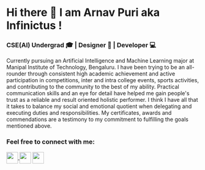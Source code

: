 # Hi there 👋 I am Arnav Puri aka Infinictus !
### CSE(AI) Undergrad 🎓 | Designer 🌈 | Developer 💻

Currently pursuing an Artificial Intelligence and Machine Learning major at Manipal Institute of Technology, Bengaluru. I have been trying to be an all-rounder through consistent high academic achievement and active participation in competitions, inter and intra college events, sports activities, and contributing to the community to the best of my ability. Practical communication skills and an eye for detail have helped me gain people's trust as a reliable and result oriented holistic performer. I think I have all that it takes to balance my social and emotional quotient when delegating and executing duties and responsibilities. My certificates, awards and commendations are a testimony to my commitment to fulfilling the goals mentioned above.

### Feel free to connect with me:

<a href="https://www.linkedin.com/in/arnav-puri/" target="blank"><img align="center" src="https://content.linkedin.com/content/dam/me/business/en-us/amp/brand-site/v2/bg/LI-Logo.svg.original.svg" height="30" />
</a> <a href="https://www.instagram.com/_arnav.puri_/" target="blank"><img align="center" src="https://cdn-icons-png.flaticon.com/512/2111/2111463.png" height="30" /></a>
<a href="https://twitter.com/Infinictus" target="blank"><img align="center" src="https://cdn-icons.flaticon.com/png/512/3256/premium/3256013.png?token=exp=1650352155~hmac=f18789d7de3ec8b650688ee8223b0683" height="30" /></a>

